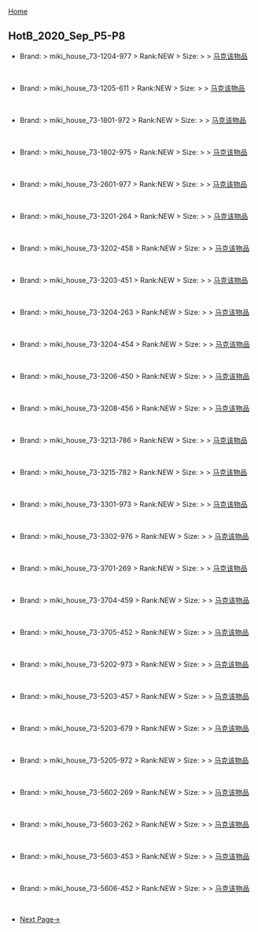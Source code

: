 [Home](../readme.md) 
## HotB_2020_Sep_P5-P8
* Brand: > miki_house_73-1204-977 > Rank:NEW > Size: >  > [马克该物品](https://github.com/kuroei/buyer/issues/new?title=miki_house_73-1204-977&body=miki_house_73-1204-977%3Cbr%3E%3Cbr%3E%60&labels=miki_yahoo&code=%60)

<br>
* Brand: > miki_house_73-1205-611 > Rank:NEW > Size: >  > [马克该物品](https://github.com/kuroei/buyer/issues/new?title=miki_house_73-1205-611&body=miki_house_73-1205-611%3Cbr%3E%3Cbr%3E%60&labels=miki_yahoo&code=%60)

<br>
* Brand: > miki_house_73-1801-972 > Rank:NEW > Size: >  > [马克该物品](https://github.com/kuroei/buyer/issues/new?title=miki_house_73-1801-972&body=miki_house_73-1801-972%3Cbr%3E%3Cbr%3E%60&labels=miki_yahoo&code=%60)

<br>
* Brand: > miki_house_73-1802-975 > Rank:NEW > Size: >  > [马克该物品](https://github.com/kuroei/buyer/issues/new?title=miki_house_73-1802-975&body=miki_house_73-1802-975%3Cbr%3E%3Cbr%3E%60&labels=miki_yahoo&code=%60)

<br>
* Brand: > miki_house_73-2601-977 > Rank:NEW > Size: >  > [马克该物品](https://github.com/kuroei/buyer/issues/new?title=miki_house_73-2601-977&body=miki_house_73-2601-977%3Cbr%3E%3Cbr%3E%60&labels=miki_yahoo&code=%60)

<br>
* Brand: > miki_house_73-3201-264 > Rank:NEW > Size: >  > [马克该物品](https://github.com/kuroei/buyer/issues/new?title=miki_house_73-3201-264&body=miki_house_73-3201-264%3Cbr%3E%3Cbr%3E%60&labels=miki_yahoo&code=%60)

<br>
* Brand: > miki_house_73-3202-458 > Rank:NEW > Size: >  > [马克该物品](https://github.com/kuroei/buyer/issues/new?title=miki_house_73-3202-458&body=miki_house_73-3202-458%3Cbr%3E%3Cbr%3E%60&labels=miki_yahoo&code=%60)

<br>
* Brand: > miki_house_73-3203-451 > Rank:NEW > Size: >  > [马克该物品](https://github.com/kuroei/buyer/issues/new?title=miki_house_73-3203-451&body=miki_house_73-3203-451%3Cbr%3E%3Cbr%3E%60&labels=miki_yahoo&code=%60)

<br>
* Brand: > miki_house_73-3204-263 > Rank:NEW > Size: >  > [马克该物品](https://github.com/kuroei/buyer/issues/new?title=miki_house_73-3204-263&body=miki_house_73-3204-263%3Cbr%3E%3Cbr%3E%60&labels=miki_yahoo&code=%60)

<br>
* Brand: > miki_house_73-3204-454 > Rank:NEW > Size: >  > [马克该物品](https://github.com/kuroei/buyer/issues/new?title=miki_house_73-3204-454&body=miki_house_73-3204-454%3Cbr%3E%3Cbr%3E%60&labels=miki_yahoo&code=%60)

<br>
* Brand: > miki_house_73-3206-450 > Rank:NEW > Size: >  > [马克该物品](https://github.com/kuroei/buyer/issues/new?title=miki_house_73-3206-450&body=miki_house_73-3206-450%3Cbr%3E%3Cbr%3E%60&labels=miki_yahoo&code=%60)

<br>
* Brand: > miki_house_73-3208-456 > Rank:NEW > Size: >  > [马克该物品](https://github.com/kuroei/buyer/issues/new?title=miki_house_73-3208-456&body=miki_house_73-3208-456%3Cbr%3E%3Cbr%3E%60&labels=miki_yahoo&code=%60)

<br>
* Brand: > miki_house_73-3213-786 > Rank:NEW > Size: >  > [马克该物品](https://github.com/kuroei/buyer/issues/new?title=miki_house_73-3213-786&body=miki_house_73-3213-786%3Cbr%3E%3Cbr%3E%60&labels=miki_yahoo&code=%60)

<br>
* Brand: > miki_house_73-3215-782 > Rank:NEW > Size: >  > [马克该物品](https://github.com/kuroei/buyer/issues/new?title=miki_house_73-3215-782&body=miki_house_73-3215-782%3Cbr%3E%3Cbr%3E%60&labels=miki_yahoo&code=%60)

<br>
* Brand: > miki_house_73-3301-973 > Rank:NEW > Size: >  > [马克该物品](https://github.com/kuroei/buyer/issues/new?title=miki_house_73-3301-973&body=miki_house_73-3301-973%3Cbr%3E%3Cbr%3E%60&labels=miki_yahoo&code=%60)

<br>
* Brand: > miki_house_73-3302-976 > Rank:NEW > Size: >  > [马克该物品](https://github.com/kuroei/buyer/issues/new?title=miki_house_73-3302-976&body=miki_house_73-3302-976%3Cbr%3E%3Cbr%3E%60&labels=miki_yahoo&code=%60)

<br>
* Brand: > miki_house_73-3701-269 > Rank:NEW > Size: >  > [马克该物品](https://github.com/kuroei/buyer/issues/new?title=miki_house_73-3701-269&body=miki_house_73-3701-269%3Cbr%3E%3Cbr%3E%60&labels=miki_yahoo&code=%60)

<br>
* Brand: > miki_house_73-3704-459 > Rank:NEW > Size: >  > [马克该物品](https://github.com/kuroei/buyer/issues/new?title=miki_house_73-3704-459&body=miki_house_73-3704-459%3Cbr%3E%3Cbr%3E%60&labels=miki_yahoo&code=%60)

<br>
* Brand: > miki_house_73-3705-452 > Rank:NEW > Size: >  > [马克该物品](https://github.com/kuroei/buyer/issues/new?title=miki_house_73-3705-452&body=miki_house_73-3705-452%3Cbr%3E%3Cbr%3E%60&labels=miki_yahoo&code=%60)

<br>
* Brand: > miki_house_73-5202-973 > Rank:NEW > Size: >  > [马克该物品](https://github.com/kuroei/buyer/issues/new?title=miki_house_73-5202-973&body=miki_house_73-5202-973%3Cbr%3E%3Cbr%3E%60&labels=miki_yahoo&code=%60)

<br>
* Brand: > miki_house_73-5203-457 > Rank:NEW > Size: >  > [马克该物品](https://github.com/kuroei/buyer/issues/new?title=miki_house_73-5203-457&body=miki_house_73-5203-457%3Cbr%3E%3Cbr%3E%60&labels=miki_yahoo&code=%60)

<br>
* Brand: > miki_house_73-5203-679 > Rank:NEW > Size: >  > [马克该物品](https://github.com/kuroei/buyer/issues/new?title=miki_house_73-5203-679&body=miki_house_73-5203-679%3Cbr%3E%3Cbr%3E%60&labels=miki_yahoo&code=%60)

<br>
* Brand: > miki_house_73-5205-972 > Rank:NEW > Size: >  > [马克该物品](https://github.com/kuroei/buyer/issues/new?title=miki_house_73-5205-972&body=miki_house_73-5205-972%3Cbr%3E%3Cbr%3E%60&labels=miki_yahoo&code=%60)

<br>
* Brand: > miki_house_73-5602-269 > Rank:NEW > Size: >  > [马克该物品](https://github.com/kuroei/buyer/issues/new?title=miki_house_73-5602-269&body=miki_house_73-5602-269%3Cbr%3E%3Cbr%3E%60&labels=miki_yahoo&code=%60)

<br>
* Brand: > miki_house_73-5603-262 > Rank:NEW > Size: >  > [马克该物品](https://github.com/kuroei/buyer/issues/new?title=miki_house_73-5603-262&body=miki_house_73-5603-262%3Cbr%3E%3Cbr%3E%60&labels=miki_yahoo&code=%60)

<br>
* Brand: > miki_house_73-5603-453 > Rank:NEW > Size: >  > [马克该物品](https://github.com/kuroei/buyer/issues/new?title=miki_house_73-5603-453&body=miki_house_73-5603-453%3Cbr%3E%3Cbr%3E%60&labels=miki_yahoo&code=%60)

<br>
* Brand: > miki_house_73-5606-452 > Rank:NEW > Size: >  > [马克该物品](https://github.com/kuroei/buyer/issues/new?title=miki_house_73-5606-452&body=miki_house_73-5606-452%3Cbr%3E%3Cbr%3E%60&labels=miki_yahoo&code=%60)

<br>
* [Next Page->](./HotB_2020_Sep_P5-P8_2.md) 

